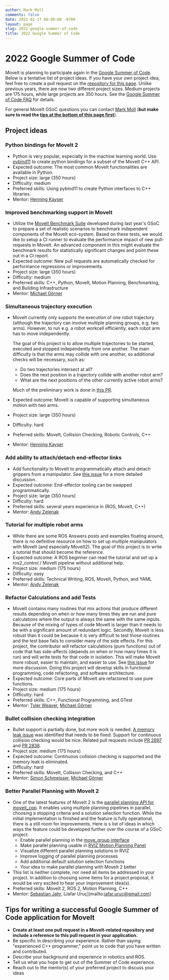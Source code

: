 ```yaml
---
author: Mark Moll
comments: false
date: 2022-02-17 00:00:00 -0700
layout: page
slug: 2022-google-summer-of-code
title: 2022 Google Summer of Code
---
```

# 2022 Google Summer of Code

MoveIt is planning to participate again in the [Google Summer of Code](https://summerofcode.withgoogle.com). Below is a tentative list of project ideas. If you have your own project idea, feel free to create a pull request on the [repository for this page](https://github.com/ros-planning/moveit.ros.org). Unlike previous years, there are now two different project sizes. Medium projects are 175 hours, while large projects are 350 hours. See the [Google Summer of Code FAQ](https://developers.google.com/open-source/gsoc/faq) for details.

For general MoveIt GSoC questions you can contact [Mark Moll](mailto:mark@picknik.ai) (**but make sure to read the [tips at the bottom of this page first](#tips-for-writing-a-successful-google-summer-of-code-application-for-moveit)**).

## Project ideas

### Python bindings for MoveIt 2

* Python is very popular, especially in the machine learning world. Use [pybind11](https://pybind11.readthedocs.io/en/latest) to create python bindings for a subset of the MoveIt C++ API.
* Expected outcome: The most common MoveIt functionalities are available in Python.
* Project size: large (350 hours)
* Difficulty: medium
* Preferred skills: Using pybind11 to create Python interfaces to C++ libraries.
* Mentor: [Henning Kayser](mailto:henningkayser@picknik.ai)

### Improved benchmarking support in MoveIt

* Utilize the [MoveIt Benchmark Suite](https://github.com/captain-yoshi/moveit_benchmark_suite) developed during last year's GSoC to prepare a set of realistic scenarios to benchmark independent components of the MoveIt eco-system. Based on these tests, we would like to setup a CI runner to evaluate the performance impact of new pull-requests in MoveIt. An advanced component in this might evaluate the benchmark results for statistically significant changes and point these out in a CI report.
* Expected outcome: New pull requests are automatically checked for performance regressions or improvements.
* Project size: large (350 hours)
* Difficulty: medium
* Preferred skills: C++, Python, MoveIt, Motion Planning, Benchmarking, and Building Infrastructure
* Mentor: [Michael Görner](mailto:goerner@informatik.uni-hamburg.de)

### Simultaneous trajectory execution

* MoveIt currently only supports the execution of one robot trajectory (although the trajectory can involve multiple planning groups, e.g. two arms). However, to run e.g. a robot workcell efficiently, each robot arm has to move independently.

  The goal of this project is to allow multiple trajectories to be started, executed and stopped independently from one another. The main difficulty is that the arms may collide with one another, so additional checks will be necessary, such as:

  * Do two trajectories intersect at all?
  * Does the next position in a trajectory collide with another robot arm?
  * What are the next positions of the other currently active robot arms?

  Much of the preliminary work is done in [this PR](https://github.com/ros-planning/moveit/pull/2810).
* Expected outcome: MoveIt is capable of supporting simultaneous motion with two arms.
* Project size: large (350 hours)
* Difficulty: hard
* Preferred skills: MoveIt, Collision Checking, Robotic Controls, C++
* Mentor: [Henning Kayser](mailto:henningkayser@picknik.ai)

### Add ability to attach/detach end-effector links

* Add functionality to MoveIt to programmatically attach and detach grippers from a manipulator. See [this issue](https://github.com/ros-planning/moveit2/issues/208) for a more detailed discussion.
* Expected outcome: End-effector tooling can be swapped programmatically.
* Project size: large (350 hours)
* Difficulty: hard
* Preferred skills: several years experience in (ROS, MoveIt, C++)
* Mentor: [Andy Zelenak](mailto:zelenak@picknik.ai)

### Tutorial for multiple robot arms

* While there are some ROS Answers posts and examples floating around, there is no definitive resource on how to set up multiple manipulators with MoveIt (and especially MoveIt2). The goal of this project is to write a tutorial that should become the reference.
* Expected outcome: A ROS beginner can read the tutorial and set up a ros2_control / MoveIt pipeline without additional help.
* Project size: medium (175 hours)
* Difficulty: easy
* Preferred skills: Technical Writing, ROS, MoveIt, Python, and YAML
* Mentor: [Andy Zelenak](mailto:zelenak@picknik.ai)

### Refactor Calculations and add Tests

* MoveIt contains many routines that mix actions that produce different results depending on when or how many times they are run and pure calculations where the output is always the same with the same inputs.  Because of the mixing of types of code MoveIt is larger than it needs to be with a significant amount of redundant logic. Secondly, MoveIt is less robust than it could be because it is very difficult to test those routines and the test base fails to consider many of the side effects. For this project, the contributor will refactor calculations (pure functions) out of code that has side-affects (depends on when or how many times it is run) and will write tests for that code in isolation. This will make MoveIt more robust, easier to maintain, and easier to use. See [this issue](https://github.com/ros-planning/moveit2/issues/1082) for more discussion.  Doing this project will develop skills in functional programming, code refactoring, and software architecture.
* Expected outcome: Core parts of MoveIt are refactored to use pure functions.
* Project size: medium (175 hours)
* Difficulty: hard
* Preferred skills: C++, Functional Programming, and GTest
* Mentor: [Tyler Weaver](mailto:tyler@picknik.ai), [Michael Görner](mailto:goerner@informatik.uni-hamburg.de)

### Bullet collision checking integration

* Bullet support is partially done, but more work is needed. [A memory leak issue](https://github.com/ros-planning/moveit_task_constructor/issues/232#issuecomment-774249206) was identified that needs to be fixed. Support for continuous collision checking would be nice. Related pull requests include [PR 2897](https://github.com/ros-planning/moveit/pull/2897) and [PR 2838](https://github.com/ros-planning/moveit/pull/2838).
* Project size: medium (175 hours)
* Expected outcome: Continuous collision checking is supported and the memory leak is eliminated.
* Difficulty: hard
* Preferred skills: MoveIt, Collision Checking, and C++
* Mentor: [Simon Schmeisser](mailto:simon.schmeisser@optonic.com), [Michael Görner](mailto:goerner@informatik.uni-hamburg.de)

### Better Parallel Planning with MoveIt 2
* One of the latest features of MoveIt 2 is the [parallel planning API for moveit_cpp](https://moveit.picknik.ai/main/doc/how_to_guides/parallel_planning/parallel_planning_tutorial.html). It enables using multiple planning pipelines in parallel, choosing a stopping criteria and a solution selection function. While the initial implementation is finished and the feature is fully operational, there is a still room for improvements. Here is s list of ideas in which ways the feature could be developed further over the course of a GSoC project:
  * Enable parallel planning in the [move_group interface](https://moveit.picknik.ai/main/doc/examples/move_group_interface/move_group_interface_tutorial.html)
  * Make parallel planning usable in [RVIZ Motion Planning Panel](https://moveit.picknik.ai/main/doc/tutorials/quickstart_in_rviz/quickstart_in_rviz_tutorial.html)
  * Visualize different parallel planning solutions in RVIZ
  * Improve logging of parallel planning processes
  * Add additional default solution selection functions
  * Your idea to make parallel planning with MoveIt 2 better
* This list is neither complete, nor need all items be addressed in your project. In addition to choosing some items for a project proposal, it would be very excited to hear your improvement idea(s).
* Preferred skills: MoveIt 2, ROS 2, Motion Planning, C++
* Mentor: [Sebastian Jahr](mailto:sebastian.jahr@picknik.ai), [Jafar Uruç](mailto:jafar.uruc@gmail.com]
## Tips for writing a successful Google Summer of Code application for MoveIt

* **Create at least one pull request in a MoveIt-related repository and include a reference to this pull request in your application.**
* Be specific in describing your experience. Rather than saying "experienced C++ programmer," point us to code that you have written and contributed.
* Describe your background and experience in robotics and ROS.
* Tell us what you hope to get out of the Summer of Code experience.
* Reach out to the mentor(s) of your preferred project to discuss your ideas
